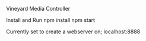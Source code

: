 Vineyard Media Controller

Install and Run
npm install
npm start

Currently set to create a webserver on;
localhost:8888
